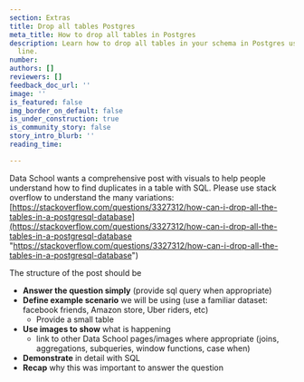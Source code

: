 ```yaml
---
section: Extras
title: Drop all tables Postgres
meta_title: How to drop all tables in Postgres
description: Learn how to drop all tables in your schema in Postgres using the command
  line.
number: 
authors: []
reviewers: []
feedback_doc_url: ''
image: ''
is_featured: false
img_border_on_default: false
is_under_construction: true
is_community_story: false
story_intro_blurb: ''
reading_time: 

---
```

Data School wants a comprehensive post with visuals to help people understand how to find duplicates in a table with SQL. Please use stack overflow to understand the many variations: [https://stackoverflow.com/questions/3327312/how-can-i-drop-all-the-tables-in-a-postgresql-database](https://stackoverflow.com/questions/3327312/how-can-i-drop-all-the-tables-in-a-postgresql-database "https://stackoverflow.com/questions/3327312/how-can-i-drop-all-the-tables-in-a-postgresql-database")

The structure of the post should be

* **Answer the question simply** (provide sql query when appropriate)
* **Define example scenario** we will be using (use a familiar dataset: facebook friends, Amazon store, Uber riders, etc)
  * Provide a small table
* **Use images to show** what is happening
  * link to other Data School pages/images where appropriate (joins, aggregations, subqueries, window functions, case when)
* **Demonstrate** in detail with SQL
* **Recap** why this was important to answer the question